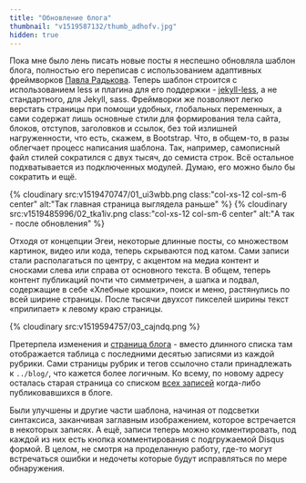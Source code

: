 ```yaml
---
title: "Обновление блога"
thumbnail: "v1519587132/thumb_adhofv.jpg"
hidden: true
---
```


Пока мне было лень писать новые посты я неспешно обновляла шаблон блога, полностью его переписав с использованием адаптивных фреймворков [Павла Радькова][1]. Теперь шаблон строится с использованием less и плагина для его поддержки - [jekyll-less][2], а не стандартного, для Jekyll, sass. Фреймворки же позволяют легко верстать страницы при помощи удобных, глобальных переменных, а сами содержат лишь основные стили для формирования тела сайта, блоков, отступов, заголовков и ссылок, без той излишней нагруженности, что есть, скажем, в Bootstrap. Что, в общем-то, в разы облегчает процесс написания шаблона. Так, например, самописный файл стилей сократился с двух тысяч, до семиста строк. Всё остальное подхватывается из подключенных модулей. Думаю, его можно было бы сократить и ещё.

<!-- more -->

<div big row markdown="1">
{% cloudinary src:v1519470747/01_ui3wbb.png class:"col-xs-12 col-sm-6 center" alt:"Так главная страница выглядела раньше" %}
{% cloudinary src:v1519485996/02_tka1iv.png class:"col-xs-12 col-sm-6 center" alt:"А так - после обновления" %}
</div>

Отходя от концепции Эгеи, некоторые длинные посты, со множеством картинок, видео или кода, теперь скрываются под катом. Сами записи стали располагаться по центру, с акцентом на медиа контент и сносками слева или справа от основного текста. В общем, теперь контент публикаций почти что симметричен, а шапка и подвал, содержащие в себе «Хлебные крошки», поиск и меню, растянулись по всей ширине страницы. После тысячи двухсот пикселей ширины текст «прилипает» к левому краю страницы.

{% cloudinary src:v1519594757/03_cajndq.png %}

Претерпела изменения и [страница блога][3] - вместо длинного списка там отображается таблица с последними десятью записями из каждой рубрики. Сами страницы рубрик и тегов ссылочно стали принадлежать к `../blog/`, что кажется более логичным. Ко всему, по новому адресу осталась старая страница со списком [всех записей][4] когда-либо публиковавшихся в блоге.

Были улучшены и другие части шаблона, начиная от подсветки синтаксиса, заканчивая заглавным изображением, которое встречается в некоторых записях. А ещё, записи теперь можно комментировать, под каждой из них есть кнопка комментирования с подгружаемой Disqus формой. В целом, не смотря на проделанную работу, где-то могут встречаться ошибки и недочеты которые будут исправляться по мере обнаружения.

[1]:	http://paulradzkov.com/
[2]:	https://github.com/zroger/jekyll-less
[3]:	/blog/
[4]:	/blog/all/